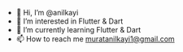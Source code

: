 - 👋 Hi, I’m @anilkayi
- 👀 I’m interested in Flutter & Dart
- 🌱 I’m currently learning Flutter & Dart
- 📫 How to reach me muratanilkayi1@gmail.com

<!---
anilkayi/anilkayi is a ✨ special ✨ repository because its `README.md` (this file) appears on your GitHub profile.
You can click the Preview link to take a look at your changes.
--->
